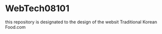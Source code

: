 # WebTech08101
this repository is designated to the design of the websit Traditional Korean Food.com
